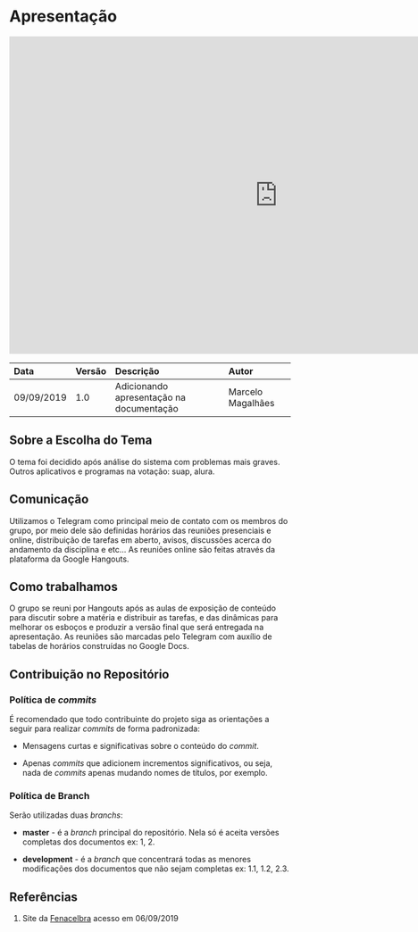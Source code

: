 # Apresentação

<iframe src="https://docs.google.com/presentation/d/1ZYgRheCU30ZfQp6lyVJ9a6u5-1hOdf9a8_6abrQ37ts/embed?start=false&loop=false&delayms=3000" frameborder="0" width="960" height="569" allowfullscreen="true" mozallowfullscreen="true" webkitallowfullscreen="true"></iframe>

|Data|Versão|Descrição|Autor|
|:---|:---|:---|:---|
|09/09/2019|1.0|Adicionando apresentação na documentação |Marcelo Magalhães|

## Sobre a Escolha do Tema

O tema foi decidido após análise do sistema com problemas mais graves.
Outros aplicativos e programas na votação: suap, alura.

## Comunicação

Utilizamos o Telegram como principal meio de contato com os membros do grupo, por meio dele são definidas horários das reuniões presenciais e online, distribuição de tarefas em aberto, avisos, discussões acerca do andamento da disciplina e etc...
As reuniões online são feitas através da plataforma da Google Hangouts.

## Como trabalhamos

O grupo se reuni por Hangouts após as aulas de exposição de conteúdo para discutir sobre a matéria e distribuir as tarefas, e das dinâmicas para melhorar os esboços e produzir a versão final que será entregada na apresentação. As reuniões são marcadas pelo Telegram com auxílio de tabelas de horários construídas no Google Docs.

## Contribuição no Repositório

### Política de _commits_

É recomendado que todo contribuinte do projeto siga as orientações a seguir para realizar _commits_ de forma padronizada:

* Mensagens curtas e significativas sobre o conteúdo do _commit_.

* Apenas _commits_ que adicionem incrementos significativos, ou seja, nada de _commits_ apenas mudando nomes de títulos, por exemplo.

### Política de Branch

Serão utilizadas duas _branchs_:

* **master** - é a _branch_ principal do repositório. Nela só é aceita versões completas dos documentos ex: 1, 2.

* **development** - é a _branch_ que concentrará todas as menores modificações dos documentos que não sejam completas ex: 1.1, 1.2, 2.3.

## Referências

1. Site da [Fenacelbra](http://www.fenacelbra.com.br/) acesso em 06/09/2019
